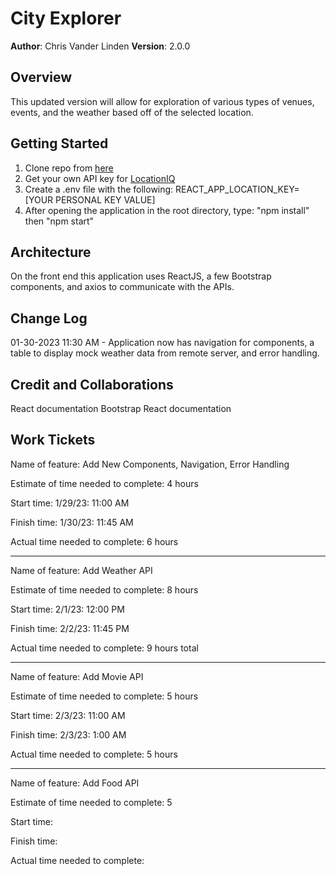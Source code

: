 # City Explorer

**Author**: Chris Vander Linden
**Version**: 2.0.0

## Overview

This updated version will allow for exploration of various types of venues, events, and the weather based off of the selected location.

## Getting Started

1. Clone repo from [here](https://github.com/Chris-Vander-Linden/city-explorer)
2. Get your own API key for [LocationIQ](https://locationiq.com/)
3. Create a .env file with the following:
    REACT_APP_LOCATION_KEY=[YOUR PERSONAL KEY VALUE]
4. After opening the application in the root directory, type: "npm install" then "npm start"

## Architecture

On the front end this application uses ReactJS, a few Bootstrap components, and axios to communicate with the APIs.

## Change Log

01-30-2023 11:30 AM - Application now has navigation for components, a table to display mock weather data from remote server, and error handling.

## Credit and Collaborations

React documentation
Bootstrap React documentation

## Work Tickets

Name of feature: Add New Components, Navigation, Error Handling

Estimate of time needed to complete: 4 hours

Start time: 1/29/23: 11:00 AM

Finish time: 1/30/23: 11:45 AM

Actual time needed to complete: 6 hours

---

Name of feature: Add Weather API

Estimate of time needed to complete: 8 hours

Start time: 2/1/23: 12:00 PM

Finish time: 2/2/23: 11:45 PM

Actual time needed to complete: 9 hours total

---

Name of feature: Add Movie API

Estimate of time needed to complete: 5 hours

Start time: 2/3/23: 11:00 AM

Finish time: 2/3/23: 1:00 AM

Actual time needed to complete: 5 hours

---

Name of feature: Add Food API

Estimate of time needed to complete: 5

Start time:

Finish time:

Actual time needed to complete:
